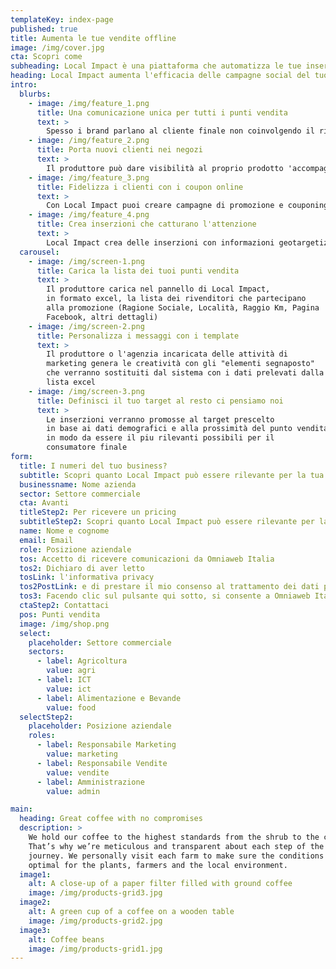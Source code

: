 ```yaml
---
templateKey: index-page
published: true
title: Aumenta le tue vendite offline
image: /img/cover.jpg
cta: Scopri come
subheading: Local Impact è una piattaforma che automatizza le tue inserzioni su Facebook e sincronizza la tua strategia online con i punti vendita fisici
heading: Local Impact aumenta l'efficacia delle campagne social del tuo brand a livello locale
intro:
  blurbs:
    - image: /img/feature_1.png
      title: Una comunicazione unica per tutti i punti vendita
      text: >
        Spesso i brand parlano al cliente finale non coinvolgendo il rivenditore. Local Impact ti consente di armonizzare la comunicazione e uniformare il messaggio dall'inizio alla fine della filiera
    - image: /img/feature_2.png
      title: Porta nuovi clienti nei negozi
      text: >
        Il produttore può dare visibilità al proprio prodotto 'accompagnando' i potenziali clienti direttamente al punto vendita ed erogando un servizio al rivenditore, supportandolo nelle azioni di promozione online
    - image: /img/feature_3.png
      title: Fidelizza i clienti con i coupon online
      text: >
        Con Local Impact puoi creare campagne di promozione e couponing per attrarre nuovi clienti e fidelizzare quelli già esistenti
    - image: /img/feature_4.png
      title: Crea inserzioni che catturano l'attenzione
      text: >
        Local Impact crea delle inserzioni con informazioni geotargetizzate per aumentare la rilevanza verso i potenziali clienti che si trovano in prossimità dei punti vendita dove si trova il tuo brand
  carousel:
    - image: /img/screen-1.png
      title: Carica la lista dei tuoi punti vendita
      text: >
        Il produttore carica nel pannello di Local Impact,
        in formato excel, la lista dei rivenditori che partecipano
        alla promozione (Ragione Sociale, Località, Raggio Km, Pagina
        Facebook, altri dettagli)
    - image: /img/screen-2.png
      title: Personalizza i messaggi con i template
      text: >
        Il produttore o l'agenzia incaricata delle attività di
        marketing genera le creatività con gli "elementi segnaposto"
        che verranno sostituiti dal sistema con i dati prelevati dalla
        lista excel
    - image: /img/screen-3.png
      title: Definisci il tuo target al resto ci pensiamo noi
      text: >
        Le inserzioni verranno promosse al target prescelto
        in base ai dati demografici e alla prossimità del punto vendita
        in modo da essere il piu rilevanti possibili per il
        consumatore finale
form:
  title: I numeri del tuo business?
  subtitle: Scopri quanto Local Impact può essere rilevante per la tua attività.
  businessname: Nome azienda
  sector: Settore commerciale
  cta: Avanti
  titleStep2: Per ricevere un pricing
  subtitleStep2: Scopri quanto Local Impact può essere rilevante per la tua attività.
  name: Nome e cognome
  email: Email
  role: Posizione aziendale
  tos: Accetto di ricevere comunicazioni da Omniaweb Italia
  tos2: Dichiaro di aver letto
  tosLink: l'informativa privacy 
  tos2PostLink: e di prestare il mio consenso al trattamento dei dati per i fini indicati.
  tos3: Facendo clic sul pulsante qui sotto, si consente a Omniaweb Italia di archiviare e utilizzare le informazioni per fornire il contenuto richiesto.
  ctaStep2: Contattaci
  pos: Punti vendita
  image: /img/shop.png
  select:
    placeholder: Settore commerciale
    sectors:
      - label: Agricoltura
        value: agri
      - label: ICT
        value: ict
      - label: Alimentazione e Bevande
        value: food
  selectStep2:
    placeholder: Posizione aziendale
    roles:
      - label: Responsabile Marketing
        value: marketing
      - label: Responsabile Vendite
        value: vendite
      - label: Amministrazione
        value: admin

main:
  heading: Great coffee with no compromises
  description: >
    We hold our coffee to the highest standards from the shrub to the cup.
    That’s why we’re meticulous and transparent about each step of the coffee’s
    journey. We personally visit each farm to make sure the conditions are
    optimal for the plants, farmers and the local environment.
  image1:
    alt: A close-up of a paper filter filled with ground coffee
    image: /img/products-grid3.jpg
  image2:
    alt: A green cup of a coffee on a wooden table
    image: /img/products-grid2.jpg
  image3:
    alt: Coffee beans
    image: /img/products-grid1.jpg
---
```

